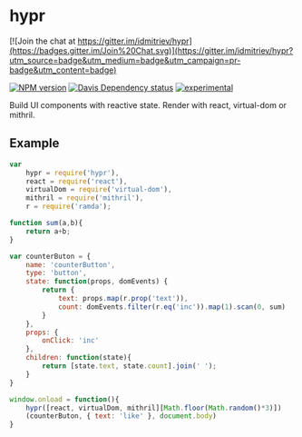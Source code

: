 # hypr

[![Join the chat at https://gitter.im/idmitriev/hypr](https://badges.gitter.im/Join%20Chat.svg)](https://gitter.im/idmitriev/hypr?utm_source=badge&utm_medium=badge&utm_campaign=pr-badge&utm_content=badge)

[![NPM version][1]][2]
[![Davis Dependency status][3]][4]
[![experimental](http://hughsk.github.io/stability-badges/dist/experimental.svg)](http://github.com/hughsk/stability-badges)

Build UI components with reactive state. Render with react, virtual-dom or mithril.

## Example

```js
var
	hypr = require('hypr'),
	react = require('react'),
	virtualDom = require('virtual-dom'),
	mithril = require('mithril'),
	r = require('ramda');

function sum(a,b){
	return a+b;
}

var counterButon = {
	name: 'counterButton',
	type: 'button',
	state: function(props, domEvents) {
		return {
			text: props.map(r.prop('text')),
			count: domEvents.filter(r.eq('inc')).map(1).scan(0, sum)
		}
	},
	props: {
		onClick: 'inc'
	},
	children: function(state){
		return [state.text, state.count].join(' ');
	}
}

window.onload = function(){
	hypr([react, virtualDom, mithril][Math.floor(Math.random()*3)])
	(counterButon, { text: 'like' }, document.body)
}
```

[1]: https://badge.fury.io/js/hypr.svg
[2]: https://badge.fury.io/js/hypr
[3]: https://david-dm.org/idmitriev/hypr.svg
[4]: https://david-dm.org/idmitriev/hypr
